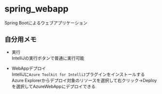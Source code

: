# spring_webapp
Spring Bootによるウェブアプリケーション

## 自分用メモ
- 実行\
IntelliJの実行ボタンで普通に実行可能

- WebAppデプロイ\
IntelliJに`Azure Toolkit for IntelliJ`プラグインをインストールする\
Azure Explorerからデプロイ対象のリソースを選択して右クリック→Deployを選択してAzureWebAppにデプロイできる

